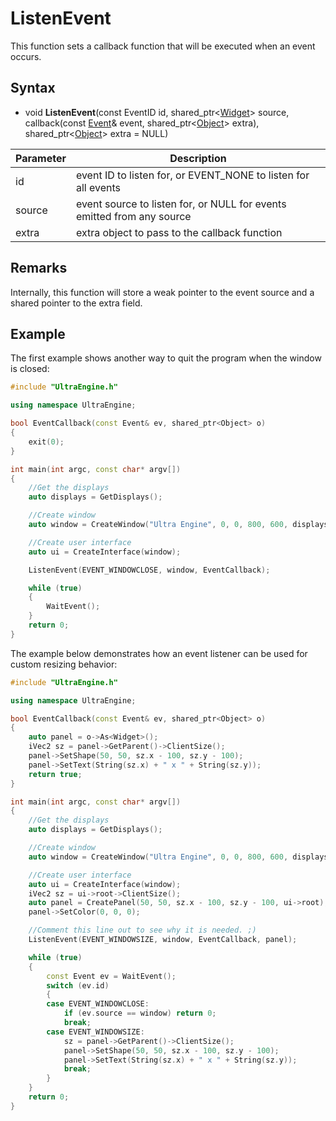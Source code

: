 # ListenEvent

This function sets a callback function that will be executed when an event occurs.

## Syntax

- void **ListenEvent**(const EventID id, shared_ptr<[Widget](Widget.md)\> source, callback(const [Event](Event.md)& event, shared_ptr<[Object](Object.md)\> extra),  shared_ptr<[Object](Object.md)\> extra = NULL)

| Parameter | Description |
|---|---|
| id | event ID to listen for, or EVENT_NONE to listen for all events |
| source | event source to listen for, or NULL for events emitted from any source |
| extra | extra object to pass to the callback function |

## Remarks

Internally, this function will store a weak pointer to the event source and a shared pointer to the extra field.

## Example

The first example shows another way to quit the program when the window is closed:

```c++
#include "UltraEngine.h"

using namespace UltraEngine;

bool EventCallback(const Event& ev, shared_ptr<Object> o)
{
    exit(0);
}

int main(int argc, const char* argv[])
{
    //Get the displays
    auto displays = GetDisplays();

    //Create window
    auto window = CreateWindow("Ultra Engine", 0, 0, 800, 600, displays[0]);

    //Create user interface
    auto ui = CreateInterface(window);

    ListenEvent(EVENT_WINDOWCLOSE, window, EventCallback);

    while (true)
    {
        WaitEvent();
    }
    return 0;
}
```

The example below demonstrates how an event listener can be used for custom resizing behavior:

```c++
#include "UltraEngine.h"

using namespace UltraEngine;

bool EventCallback(const Event& ev, shared_ptr<Object> o)
{
    auto panel = o->As<Widget>();
    iVec2 sz = panel->GetParent()->ClientSize();
    panel->SetShape(50, 50, sz.x - 100, sz.y - 100);
    panel->SetText(String(sz.x) + " x " + String(sz.y));
    return true;
}

int main(int argc, const char* argv[])
{
    //Get the displays
    auto displays = GetDisplays();

    //Create window
    auto window = CreateWindow("Ultra Engine", 0, 0, 800, 600, displays[0], WINDOW_TITLEBAR | WINDOW_RESIZABLE);

    //Create user interface
    auto ui = CreateInterface(window);
    iVec2 sz = ui->root->ClientSize();
    auto panel = CreatePanel(50, 50, sz.x - 100, sz.y - 100, ui->root);
    panel->SetColor(0, 0, 0);

    //Comment this line out to see why it is needed. ;)
    ListenEvent(EVENT_WINDOWSIZE, window, EventCallback, panel);

    while (true)
    {
        const Event ev = WaitEvent();
        switch (ev.id)
        {
        case EVENT_WINDOWCLOSE:
            if (ev.source == window) return 0;
            break;
        case EVENT_WINDOWSIZE:
            sz = panel->GetParent()->ClientSize();
            panel->SetShape(50, 50, sz.x - 100, sz.y - 100);
            panel->SetText(String(sz.x) + " x " + String(sz.y));
            break;
        }
    }
    return 0;
}
```
